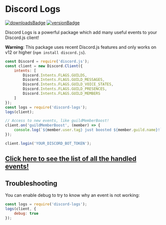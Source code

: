 # Discord Logs

[![downloadsBadge](https://img.shields.io/npm/dt/discord-logs?style=for-the-badge)](https://npmjs.com/discord-logs)
[![versionBadge](https://img.shields.io/npm/v/discord-logs?style=for-the-badge)](https://npmjs.com/discord-logs)

Discord Logs is a powerful package which add many useful events to your Discord.js client!

**Warning**: This package uses recent Discord.js features and only works on v12 or higher (`npm install discord.js`).

```js
const Discord = require('discord.js');
const client = new Discord.Client({
    intents: [
        Discord.Intents.FLAGS.GUILDS,
        Discord.Intents.FLAGS.GUILD_MESSAGES,
        Discord.Intents.FLAGS.GUILD_VOICE_STATES,
        Discord.Intents.FLAGS.GUILD_PRESENCES,
        Discord.Intents.FLAGS.GUILD_MEMBERS
    ]
});
const logs = require('discord-logs');
logs(client);

// Access to new events, like guildMemberBoost!
client.on('guildMemberBoost', (member) => {
    console.log(`${member.user.tag} just boosted ${member.guild.name}!`);
});

client.login('YOUR_DISCORD_BOT_TOKEN');
```

## [Click here to see the list of all the handled events!](https://discord-logs.js.org)

## Troubleshooting

You can enable debug to try to know why an event is not working:

```js
const logs = require('discord-logs');
logs(client, {
    debug: true
});
```
